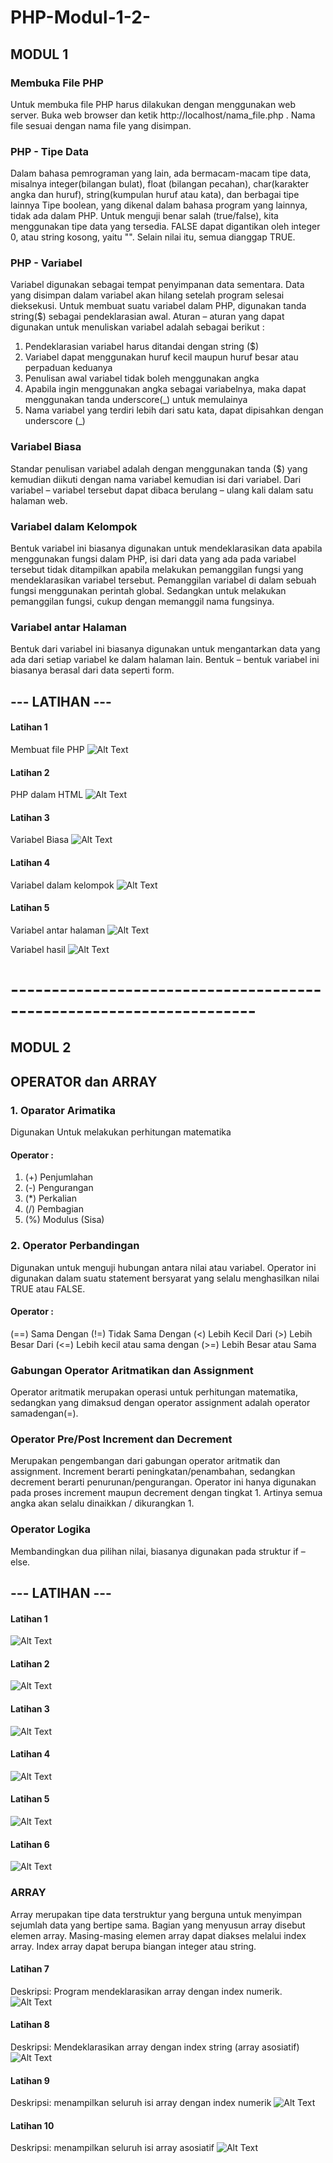 # PHP-Modul-1-2-
## MODUL 1
### Membuka File PHP 
Untuk membuka file PHP harus dilakukan dengan menggunakan web server. 
Buka web browser dan ketik http://localhost/nama_file.php . 
Nama file sesuai dengan nama file yang disimpan.
### PHP - Tipe Data 
Dalam bahasa pemrograman yang lain, ada bermacam-macam tipe data, misalnya integer(bilangan bulat), float (bilangan pecahan), char(karakter angka dan huruf), string(kumpulan huruf atau kata), dan berbagai tipe lainnya
Tipe boolean, yang dikenal dalam bahasa program yang lainnya, tidak ada dalam  PHP. 
Untuk menguji benar salah (true/false), kita menggunakan tipe data yang tersedia. FALSE  dapat  digantikan  oleh integer 0, atau string kosong, yaitu "". Selain nilai itu, semua dianggap TRUE. 
### PHP - Variabel
Variabel  digunakan  sebagai  tempat  penyimpanan  data  sementara.  Data  yang  disimpan dalam   variabel   akan   hilang   setelah   program   selesai   dieksekusi.
Untuk  membuat  suatu  variabel  dalam  PHP,  digunakan  tanda  string($)  sebagai pendeklarasian  awal. Aturan – aturan yang dapat digunakan untuk menuliskan variabel adalah sebagai berikut : 
1. Pendeklarasian variabel harus ditandai dengan string ($) 
2. Variabel dapat menggunakan huruf kecil maupun huruf besar atau perpaduan keduanya 
3. Penulisan awal variabel tidak boleh menggunakan angka
4. Apabila ingin menggunakan angka sebagai variabelnya, maka dapat menggunakan tanda underscore(_) untuk memulainya 
5. Nama variabel yang terdiri lebih dari satu kata, dapat dipisahkan dengan underscore (_) 
### Variabel Biasa 
Standar penulisan variabel adalah dengan menggunakan tanda ($) yang kemudian diikuti dengan nama variabel kemudian isi dari variabel. Dari variabel – variabel tersebut dapat dibaca berulang – ulang kali dalam satu halaman web. 
### Variabel dalam Kelompok 
Bentuk variabel ini biasanya digunakan untuk mendeklarasikan data apabila menggunakan fungsi dalam PHP, isi dari data yang ada pada variabel tersebut tidak ditampilkan apabila melakukan pemanggilan fungsi yang mendeklarasikan variabel tersebut. Pemanggilan variabel di dalam sebuah fungsi menggunakan perintah global. Sedangkan untuk melakukan pemanggilan fungsi, cukup dengan memanggil nama fungsinya. 
### Variabel antar Halaman 
Bentuk dari variabel ini biasanya digunakan untuk mengantarkan data yang ada dari setiap variabel ke dalam halaman lain. Bentuk – bentuk variabel ini biasanya berasal dari data seperti form.

## --- LATIHAN ---
#### Latihan 1

Membuat file PHP
![Alt Text](https://github.com/inamyrpl28/PHP-Modul-1-2-/blob/master/modul1%20lat1.PNG)

#### Latihan 2

PHP dalam HTML 
![Alt Text](https://github.com/inamyrpl28/PHP-Modul-1-2-/blob/master/modul1%20lat2.PNG)

#### Latihan 3
Variabel Biasa
![Alt Text](https://github.com/inamyrpl28/PHP-Modul-1-2-/blob/master/modul1%20lat3.PNG)

#### Latihan 4

Variabel dalam kelompok 
![Alt Text](https://github.com/inamyrpl28/PHP-Modul-1-2-/blob/master/modul1%20lat4.PNG)

#### Latihan 5

Variabel antar halaman 
![Alt Text](https://github.com/inamyrpl28/PHP-Modul-1-2-/blob/master/modul1%20lat5.PNG)

Variabel hasil 
![Alt Text](https://github.com/inamyrpl28/PHP-Modul-1-2-/blob/master/modul1%20variable_hasil.PNG)

#   --------------------------------------------------------------------

## MODUL 2
## OPERATOR dan ARRAY 
### 1. Oparator Arimatika 
Digunakan Untuk melakukan perhitungan matematika
#### Operator :
1. (+) Penjumlahan 
2. (-) Pengurangan 
3. (*) Perkalian 
4. (/) Pembagian 
5. (%) Modulus (Sisa)
### 2. Operator Perbandingan 
Digunakan untuk menguji hubungan antara nilai atau variabel. Operator ini digunakan dalam suatu statement bersyarat yang selalu menghasilkan nilai TRUE atau FALSE.
#### Operator :
(==) Sama Dengan 
(!=) Tidak Sama Dengan 
(<)  Lebih Kecil Dari 
(>)  Lebih Besar Dari 
(<=) Lebih kecil atau sama dengan 
(>=) Lebih Besar atau Sama
### Gabungan Operator Aritmatikan dan Assignment 
Operator aritmatik merupakan operasi untuk perhitungan matematika, sedangkan yang dimaksud dengan operator assignment adalah operator samadengan(=). 
###  Operator Pre/Post Increment dan Decrement 
Merupakan pengembangan dari gabungan operator aritmatik dan assignment. Increment berarti peningkatan/penambahan, sedangkan decrement berarti penurunan/pengurangan. Operator ini hanya digunakan pada proses increment maupun decrement dengan tingkat 1. Artinya semua angka akan selalu dinaikkan / dikurangkan 1. 
### Operator Logika 
Membandingkan dua pilihan nilai, biasanya digunakan pada struktur if – else. 


## --- LATIHAN ---
#### Latihan 1 
![Alt Text](https://github.com/inamyrpl28/PHP-Modul-1-2-/blob/master/modul2%20lat1.PNG)

#### Latihan 2
![Alt Text](https://github.com/inamyrpl28/PHP-Modul-1-2-/blob/master/modul2%20lat2.PNG)

#### Latihan 3
![Alt Text](https://github.com/inamyrpl28/PHP-Modul-1-2-/blob/master/modul2%20lat3.PNG)

#### Latihan 4
![Alt Text](https://github.com/inamyrpl28/PHP-Modul-1-2-/blob/master/modul2%20lat4.PNG)

#### Latihan 5
![Alt Text](https://github.com/inamyrpl28/PHP-Modul-1-2-/blob/master/modul2%20lat5.PNG)

#### Latihan 6
![Alt Text](https://github.com/inamyrpl28/PHP-Modul-1-2-/blob/master/modul2%20lat6.PNG) 

### ARRAY 
Array merupakan tipe data terstruktur yang berguna untuk menyimpan sejumlah data yang bertipe sama. Bagian yang menyusun array disebut elemen array. Masing-masing elemen array dapat diakses melalui index array. Index array dapat berupa biangan integer atau string.

#### Latihan 7

Deskripsi: Program mendeklarasikan array dengan index numerik. 
![Alt Text](https://github.com/inamyrpl28/PHP-Modul-1-2-/blob/master/modul2%20lat7.PNG)

#### Latihan 8

Deskripsi: Mendeklarasikan array dengan index string (array asosiatif) 
![Alt Text](https://github.com/inamyrpl28/PHP-Modul-1-2-/blob/master/modul2%20lat8.PNG)

#### Latihan 9

Deskripsi: menampilkan seluruh isi array dengan index numerik 
![Alt Text](https://github.com/inamyrpl28/PHP-Modul-1-2-/blob/master/modul2%20lat9.PNG)

#### Latihan 10 

Deskripsi: menampilkan seluruh isi array asosiatif 
![Alt Text](https://github.com/inamyrpl28/PHP-Modul-1-2-/blob/master/modul2%20lat10.PNG)

